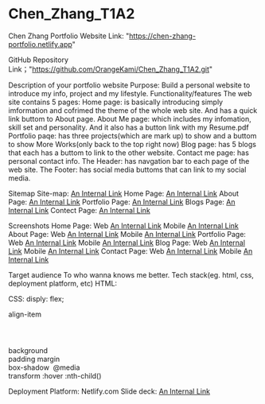 # Chen_Zhang_T1A2
Chen Zhang
Portfolio Website
Link: "https://chen-zhang-portfolio.netlify.app"

GitHub Repository
Link；"https://github.com/OrangeKami/Chen_Zhang_T1A2.git"

Description of your portfolio website
  Purpose:
      Build a personal website to introduce my info, project and my lifestyle.
  Functionality/features
      The web site contains 5 pages:
        Home page:
           is basically introducing simply imformation and cofrimed the theme of the whole web site. And has a quick link buttom to About page.
        About Me page:
           which includes my infomation, skill set and personality. And it also has a button link with my Resume.pdf
        Portfolio paqe:
           has three projects(which are mark up) to show and a buttom to show More Works(only back to the top right now)
        Blog page:
           has 5 blogs that each has a buttom to link to the other website.
        Contact me page:
           has personal contact info.
        The Header:
           has navgation bar to each page of the web site.
        The Footer:
           has social media buttoms that can link to my social media.
  
  Sitemap
    Site-map:       [An Internal Link](/docs/Site%20Map.png)
    Home Page:      [An Internal Link](/docs/Home%20page.png)
    About Page:     [An Internal Link](/docs/About%20page.png)
    Portfolio Page: [An Internal Link](/docs/Portfolio%20page.png)
    Blogs Page:     [An Internal Link](/docs/Blogs%20page.png)
    Contect Page:   [An Internal Link](/docs/Contact%20page.png)
  
  Screenshots
    Home Page:
        Web         [An Internal Link](/docs/Home.png)
        Mobile      [An Internal Link](/docs/Home%20M.png)
    About Page:
        Web         [An Internal Link](/docs/About.png)
        Mobile      [An Internal Link](/docs/About%20M.png)
    Portfolio Page:
        Web         [An Internal Link](/docs/Portfolio.png)
        Mobile      [An Internal Link](/docs/Porfolio%20M.png)
    Blog Page:
        Web         [An Internal Link](/docs/Blog.png)
        Mobile      [An Internal Link](/docs/Blog%20M.png)
    Contact Page:
        Web         [An Internal Link](/docs/Contact.png)
        Mobile      [An Internal Link](/docs/Contact%20M.png)

  Target audience
        To who wanna knows me better.
  Tech stack(eg. html, css, deployment platform, etc)
    HTML: <nav></nav>                                CSS: disply: flex;
          <ul></ul>                                       align-item 
          <header></header>                               background 
          <footer></footer>                               padding
          <a></a>                                         margin
          <div></div>                                     box-shadow
          <img>                                           @media
          <section></section>                             transform
                                                          :hover
                                                          :nth-child()
  
  Deployment Platform: Netlify.com
  Slide deck: [An Internal Link](/ppt/Portfolio.pptx)